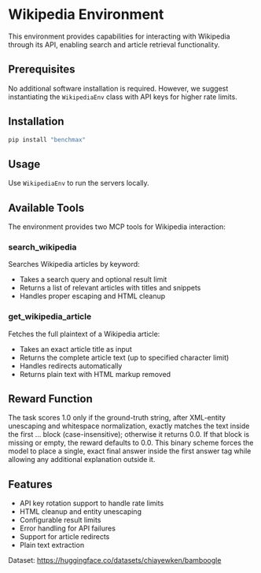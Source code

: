 # Wikipedia Environment

This environment provides capabilities for interacting with Wikipedia through its API, enabling search and article retrieval functionality.

## Prerequisites

No additional software installation is required. However, we suggest instantiating the `WikipediaEnv` class with API keys for higher rate limits.

## Installation

```bash
pip install "benchmax"
```

## Usage

Use `WikipediaEnv` to run the servers locally.

## Available Tools

The environment provides two MCP tools for Wikipedia interaction:

### search_wikipedia
Searches Wikipedia articles by keyword:
- Takes a search query and optional result limit
- Returns a list of relevant articles with titles and snippets
- Handles proper escaping and HTML cleanup

### get_wikipedia_article
Fetches the full plaintext of a Wikipedia article:
- Takes an exact article title as input
- Returns the complete article text (up to specified character limit)
- Handles redirects automatically
- Returns plain text with HTML markup removed

## Reward Function
The task scores 1.0 only if the ground-truth string, after XML-entity unescaping and whitespace normalization, exactly matches the text inside the first <answer>...</answer> block (case-insensitive); otherwise it returns 0.0. If that block is missing or empty, the reward defaults to 0.0. This binary scheme forces the model to place a single, exact final answer inside the first answer tag while allowing any additional explanation outside it.

## Features

- API key rotation support to handle rate limits
- HTML cleanup and entity unescaping
- Configurable result limits
- Error handling for API failures
- Support for article redirects
- Plain text extraction

Dataset: https://huggingface.co/datasets/chiayewken/bamboogle